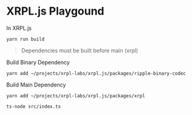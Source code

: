 # XRPL.js Playgound

In XRPL.js

`yarn run build`

> Dependencies must be built before main (xrpl)

Build Binary Dependency

`yarn add ~/projects/xrpl-labs/xrpl.js/packages/ripple-binary-codec`

Build Main Dependency

`yarn add ~/projects/xrpl-labs/xrpl.js/packages/xrpl`

`ts-node src/index.ts`

